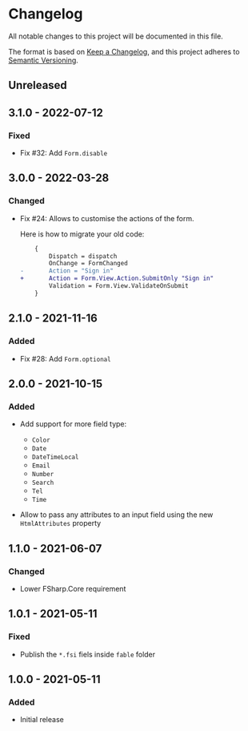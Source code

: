 # Changelog
All notable changes to this project will be documented in this file.

The format is based on [Keep a Changelog](https://keepachangelog.com/en/1.0.0/),
and this project adheres to [Semantic Versioning](https://semver.org/spec/v2.0.0.html).

## Unreleased

## 3.1.0 - 2022-07-12

### Fixed

* Fix #32: Add `Form.disable`

## 3.0.0 - 2022-03-28

### Changed

* Fix #24: Allows to customise the actions of the form.

    Here is how to migrate your old code:

    ```diff
        {
            Dispatch = dispatch
            OnChange = FormChanged
    -       Action = "Sign in"
    +       Action = Form.View.Action.SubmitOnly "Sign in"
            Validation = Form.View.ValidateOnSubmit
        }
    ```

## 2.1.0 - 2021-11-16

### Added

* Fix #28: Add `Form.optional`

## 2.0.0 - 2021-10-15

### Added

* Add support for more field type:
    - `Color`
    - `Date`
    - `DateTimeLocal`
    - `Email`
    - `Number`
    - `Search`
    - `Tel`
    - `Time`

* Allow to pass any attributes to an input field using the new `HtmlAttributes` property

## 1.1.0 - 2021-06-07

### Changed

* Lower FSharp.Core requirement

## 1.0.1 - 2021-05-11

### Fixed

* Publish the `*.fsi` fiels inside `fable` folder

## 1.0.0 - 2021-05-11

### Added

* Initial release
